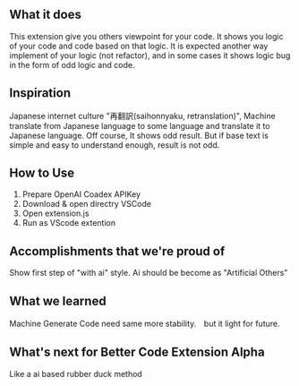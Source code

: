 ## What it does

This extension give you others viewpoint for your code.  It shows you logic of your code and code based on that logic. 
It is expected another way implement of your logic (not refactor),  and in some cases it shows logic bug in the form of odd logic and code.

## Inspiration

Japanese internet culture "再翻訳(saihonnyaku, retranslation)", Machine translate from Japanese language to some language and translate it  to  Japanese language. 
Off course, It shows odd result. But if base text is simple and easy to understand enough, result is not odd. 
 
## How to Use


1. Prepare OpenAI Coadex APIKey
2. Download & open directry VSCode
3. Open extension.js
4. Run as VScode extention  


## Accomplishments that we're proud of

Show first step of "with ai" style. Ai should be become as "Artificial Others"

## What we learned

Machine Generate Code need same more stability.　but it light for future. 


## What's next for Better Code Extension Alpha

Like a ai based rubber duck method